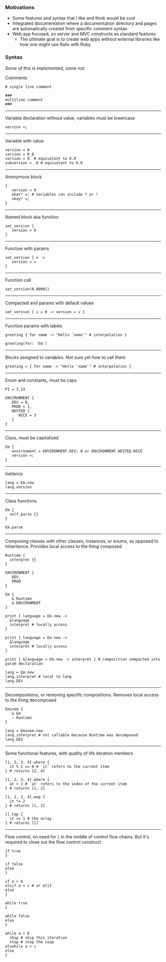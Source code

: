 ### Motivations

- Some features and syntax that I like and think would be cool
- Integrated documentation where a documentation directory and pages are automatically created from specific comment
  syntax
- Web app focused, so server and MVC constructs as standard features
    - The ultimate goal is to create web apps without external libraries like how one might use Rails with Ruby

### Syntax

*Some of this is implemented, some not.*

Comments

```
# single line comment

###
multiline comment
###
```

---

Variable declaration without value, variables must be lowercase

```
version =;
```

---
Variable with value

```
version = 0
varsion = 0_0
version = 0. # equivalent to 0.0
subversion = .0 # equivalent to 0.0
```

---
Anonymous block

```
{
   version = 0
   what? =; # variables can include ? or !
   okay! =;
}
```

---
Named block aka function

```
set_version {
   version = 0
}
```

---
Function with params

```
set_version { v ->
   version = v
}
```

---
Function call

```
set_version(0.00001)
```

---
Compacted and params with default values

```
set_version { v = 0 -> version = v }
```

---
Function params with labels

```
greeting { for name -> "Hello `name`" # interpolation }

greeting(for: 'Em')
```

---
Blocks assigned to variables. Not sure yet how to call them

```
greeting = { for name -> "Hello `name`" # interpolation }
```

---
Enum and constants, must be caps

```
PI = 3.14

ENVIRONMENT {
   DEV = 0,
   PROD = 1,
   NESTED {
      NICE = 3
   }
}
```

---
Class, must be capitalized

```
Em {
   environment = ENVIRONMENT.DEV; # or ENVIRONMENT.NESTED.NICE
   version =;
}
```

---
Instance

```
lang = Em.new
lang.version
```

---
Class functions

```
Em {
  self.parse {}
}

Em.parse
```

---

Composing classes with other classes, instances, or enums, as opposed to inheritance. Provides local access to the thing
composed

```
Runtime {
  interpret {}
}

ENVIRONMENT {
   DEV,
   PROD
}

Em {
   & Runtime
   & ENVIRONMENT
}

print { language = Em.new ->
  &language
  interpret # locally access 
}

print { language = Em.new ->
  &language
  interpret # locally access 
}

print { &language = Em.new -> interpret } # composition compacted into param declaration

lang = Em.new
lang.interpret # local to lang
lang.DEV
```

---
Decompositions, or removing specific compositions. Removes local access to the thing decomposed

```
Eminem {
   & Em
   ~ Runtime
}

lang = Eminem.new
lang.interpret # not callable because Runtime was decomposed
lang.DEV
```

---
Some functional features, with quality of life iteration members

```
[1, 2, 3, 4].where { 
  it % 2 == 0 # `it` refers to the current item
} # returns [2, 4]

[1, 2, 3, 4].where { 
  at < 2 # `at` refers to the index of the current item
} # returns [1, 2]

[1, 2, 3, 4].map { 
  it *= 2
} # returns [1, 2]

[].tap { 
  it << 1 # the array
} # returns [1]
```

---
Flow control, no need for `}` in the middle of control flow chains. But it's required to close out the flow control
construct

```
if true
}

if false
else
}

if a > b
elsif a < c # or elif
else
}

while true
}

while false
else
}

while a > b
  skip # skip this iteration
  stop # stop the loop
elswhile a < c
else
}
```
